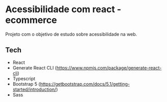 # Acessibilidade com react - ecommerce

Projeto com o objetivo de estudo sobre acessibilidade na web.

## Tech

- React
- Generate React CLI (https://www.npmjs.com/package/generate-react-cli)
- Typescript
- Bootstrap 5 (https://getbootstrap.com/docs/5.1/getting-started/introduction/)
- Sass